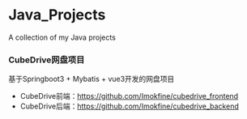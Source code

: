 # Java_Projects
A collection of my Java projects

### CubeDrive网盘项目
基于Springboot3 + Mybatis + vue3开发的网盘项目  
* CubeDrive前端：https://github.com/Imokfine/cubedrive_frontend  
* CubeDrive后端：https://github.com/Imokfine/cubedrive_backend  
